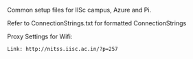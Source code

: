 Common setup files for IISc campus, Azure and Pi.

Refer to ConnectionStrings.txt for formatted ConnectionStrings

Proxy Settings for Wifi:

	Link: http://nitss.iisc.ac.in/?p=257
